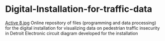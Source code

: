 # Digital-Installation-for-traffic-data
[Active 8.jpg](https://github.com/silverichim/Digital-Installation-for-traffic-data/blob/main/Active%208.jpg)
Online repository of files (programming and data processing) for the digital installation for visualizing data on pedestrian traffic insecurity in Detroit
Electronic circuit diagram developed for the installation
